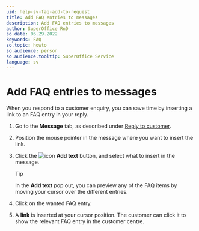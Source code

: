 ```yaml
---
uid: help-sv-faq-add-to-request
title: Add FAQ entries to messages
description: Add FAQ entries to messages
author: SuperOffice RnD
so.date: 06.29.2022
keywords: FAQ
so.topic: howto
so.audience: person
so.audience.tooltip: SuperOffice Service
language: sv
---
```


# Add FAQ entries to messages

When you respond to a customer enquiry, you can save time by inserting a link to an FAQ entry in your reply.

1. Go to the **Message** tab, as described under [Reply to customer][1].
1. Position the mouse pointer in the message where you want to insert the link.
1. Click the ![icon][img1] **Add text** button, and select what to insert in the message.

   > [!TIP]
   > In the **Add text** pop out, you can preview any of the FAQ items by moving your cursor over the different entries.

1. Click on the wanted FAQ entry.
1. A **link** is inserted at your cursor position. The customer can click it to show the relevant FAQ entry in the customer centre.

<!-- Referenced links -->
[1]: ../../request/learn/howto/reply.md

<!-- Referenced images -->
[img1]: ../../../../common/icons/copy-paste-icon.png

